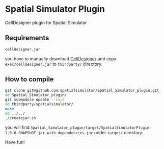 # Spatial Simulator Plugin
CellDesigner plugin for Spatial Simulator

## Requirements
```sh
celldesigner.jar
```
you have to manually download [CellDesigner](http://celldesigner.org/) and copy `exec/celldesigner.jar` to `thirdparty/` directory.

## How to compile
```sh
git clone git@github.com:spatialsimulator/Spatial_Simulator_plugin.git
cd Spatial_Simulator_plugin/
git submodule update --init
cd thirdparty/spatialsimulator/
make
cd ../../
./createjar.sh
```
you will find `Spatial_Simulator_plugin/target/SpatialSimulatorPlugin-1.0.0-SNAPSHOT-jar-with-dependencies.jar` under `target/` directory.

Have fun!

